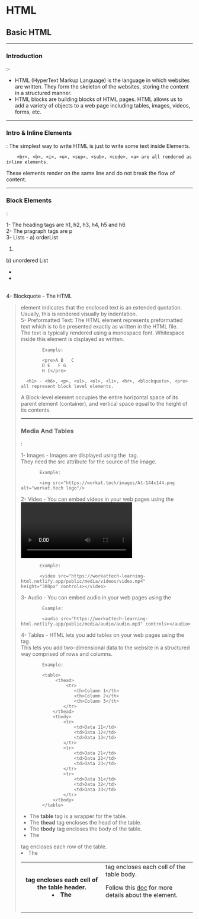 <h1>HTML</h1>

## Basic HTML

<hr>

<h3>Introduction</h3> :-

   - HTML (HyperText Markup Language) is the language in which websites are written. They form the skeleton of the websites, storing the content in a structured manner.
   - HTML blocks are building blocks of HTML pages. HTML allows us to add a variety of objects to a web page including tables, images, videos, forms, etc.

<hr>

<h3>Intro & Inline Elements</h3> :
            The simplest way to write HTML is just to write some text inside Elements.
            
        <br>, <b>, <i>, <u>, <sup>, <sub>, <code>, <a> are all rendered as inline elements.
  
  These elements render on the same line and do not break the flow of content.
            
            
<hr>

<h3>Block Elements</h3> :

1- The heading tags are h1, h2, h3, h4, h5 and h6<br>
2- The pragraph tags are p<br>
3- Lists - a) orderList <ol> <li></li> </ol>   b) unordered List <ul> <li><li> </ul> <br>
4- Blockquote - The HTML <blockquote> element indicates that the enclosed text is an extended quotation. Usually, this is rendered visually by indentation.<br>
5- Preformatted Text:
     The HTML element represents preformatted text which is to be presented exactly as written in the HTML file. <br>
     The text is typically rendered using a monospace font. Whitespace inside this element is displayed as written. <br>
            
            Example:
            
            <pre>A B   C
            D E   F G
            H I</pre>
            
      <h1> - <h6>, <p>, <ul>, <ol>, <li>, <hr>, <blockquote>, <pre> all represent block level elements.

A Block-level element occupies the entire horizontal space of its parent element (container), and vertical space equal to the height of its contents.

<hr>

<h3>Media And Tables</h3> :

1- Images - Images are displayed using the <img> tag.<br>
            They need the src attribute for the source of the image.<br>

           Example:
           
           <img src="https://workat.tech/images/At-144x144.png alt="workat.tech logo"/>
           
           
2- Video - You can embed videos in your web pages using the <video> tag.<br>
           It takes in an src attribute with the source of the video.
   
           Example:
           
           <video src="https://workattech-learning-html.netlify.app/public/media/videos/video.mp4"
    height="300px" controls></video>
    
3- Audio - You can embed audio in your web pages using the <audio> tag.<br>
           It takes in an src attribute with the source of the audio.
   
            Example:
            
            <audio src="https://workattech-learning-html.netlify.app/public/media/audio/audio.mp3" controls></audio>
            
            
4- Tables - HTML lets you add tables on your web pages using the <table> tag.<br> 
            This lets you add two-dimensional data to the website in a structured way comprised of rows and columns.
   
            Example:
            
            <table>
                 <thead>
                     <tr>
                        <th>Column 1</th>
                        <th>Column 2</th>
                        <th>Column 3</th>
                    </tr>
                </thead>
                <tbody>
                    <tr>
                        <td>Data 11</td>
                        <td>Data 12</td>
                        <td>Data 13</td>
                    </tr>
                    <tr>
                        <td>Data 21</td>
                        <td>Data 22</td>
                        <td>Data 23</td>
                    </tr>
                    <tr>
                        <td>Data 31</td>
                        <td>Data 32</td>
                        <td>Data 33</td>
                    </tr>
                </tbody>
            </table>
            
- The <b>table</b> tag is a wrapper for the table.<br>
- The <b>thead</b> tag encloses the head of the table.<br>
- The <b>tbody</b> tag encloses the body of the table.<br>
- The <b><tr></b> tag encloses each row of the table.<br>
- The <b><th></b> tag encloses each cell of the table header.<br>
- The <b><td></b> tag encloses each cell of the table body.<br>

Follow this <a href="https://developer.mozilla.org/en-US/docs/Web/HTML/Element/table">doc</a> for more details about the <table> element.
